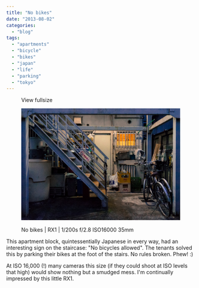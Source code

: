 ```yaml
---
title: "No bikes"
date: "2013-08-02"
categories: 
  - "blog"
tags: 
  - "apartments"
  - "bicycle"
  - "bikes"
  - "japan"
  - "life"
  - "parking"
  - "tokyo"
---
```


<figure>

View fullsize

![No bikes | RX1 | 1/200s f/2.8 ISO16000 35mm](/assets/images/dc87d-20130801-_dsc0063.jpg)

<figcaption>



No bikes | RX1 | 1/200s f/2.8 ISO16000 35mm





</figcaption>



</figure>

This apartment block, quintessentially Japanese in every way, had an interesting sign on the staircase: "No bicycles allowed". The tenants solved this by parking their bikes at the foot of the stairs. No rules broken. Phew! :)

At ISO 16,000 (!) many cameras this size (if they could shoot at ISO levels that high) would show nothing but a smudged mess. I'm continually impressed by this little RX1.
